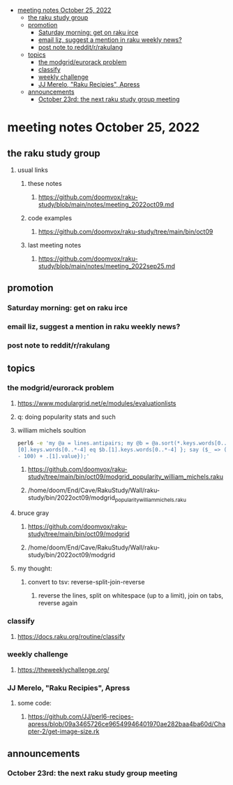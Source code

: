 - [meeting notes October 25, 2022](#org894b472)
  - [the raku study group](#orgae619c7)
  - [promotion](#orgac04e44)
    - [Saturday morning: get on raku irce](#orgae33778)
    - [email liz, suggest a mention in raku weekly news?](#org8fa6896)
    - [post note to reddit/r/rakulang](#org88abcf7)
  - [topics](#org15bbb95)
    - [the modgrid/eurorack problem](#orgc7da4b1)
    - [classify](#org79d767d)
    - [weekly challenge](#org6ee2472)
    - [JJ Merelo, "Raku Recipies", Apress](#org317bada)
  - [announcements](#org421ccd2)
    - [October 23rd: the next raku study group meeting](#org29e5b3c)


<a id="org894b472"></a>

# meeting notes October 25, 2022


<a id="orgae619c7"></a>

## the raku study group

1.  usual links

    1.  these notes
    
        1.  <https://github.com/doomvox/raku-study/blob/main/notes/meeting_2022oct09.md>
    
    2.  code examples
    
        1.  <https://github.com/doomvox/raku-study/tree/main/bin/oct09>
    
    3.  last meeting notes
    
        1.  <https://github.com/doomvox/raku-study/blob/main/notes/meeting_2022sep25.md>


<a id="orgac04e44"></a>

## promotion


<a id="orgae33778"></a>

### Saturday morning: get on raku irce


<a id="org8fa6896"></a>

### email liz, suggest a mention in raku weekly news?


<a id="org88abcf7"></a>

### post note to reddit/r/rakulang


<a id="org15bbb95"></a>

## topics


<a id="orgc7da4b1"></a>

### the modgrid/eurorack problem

1.  <https://www.modulargrid.net/e/modules/evaluationlists>

2.  q: doing popularity stats and such

3.  william michels soultion

    ```sh
    perl6 -e 'my @a = lines.antipairs; my @b = @a.sort(*.keys.words[0..*-3]).rotor(2 => -1); my @c; do for @b -> $b { @c.push($b) if $b.
    [0].keys.words[0..*-4] eq $b.[1].keys.words[0..*-4] }; say ($_ => (.[0].value - 100) + .[1].value).antipairs for @c.sort( { (.[0].value
    - 100) + .[1].value});'
    ```
    
    1.  <https://github.com/doomvox/raku-study/tree/main/bin/oct09/modgrid_popularity_william_michels.raku>
    
    2.  /home/doom/End/Cave/RakuStudy/Wall/raku-study/bin/2022oct09/modgrid<sub>popularity</sub><sub>william</sub><sub>michels.raku</sub>

4.  bruce gray

    1.  <https://github.com/doomvox/raku-study/tree/main/bin/oct09/modgrid>
    
    2.  /home/doom/End/Cave/RakuStudy/Wall/raku-study/bin/2022oct09/modgrid

5.  my thought:

    1.  convert to tsv: reverse-split-join-reverse
    
        1.  reverse the lines, split on whitespace (up to a limit), join on tabs, reverse again


<a id="org79d767d"></a>

### classify

1.  <https://docs.raku.org/routine/classify>


<a id="org6ee2472"></a>

### weekly challenge

1.  <https://theweeklychallenge.org/>


<a id="org317bada"></a>

### JJ Merelo, "Raku Recipies", Apress

1.  some code:

    1.  <https://github.com/JJ/perl6-recipes-apress/blob/09a3465726ce96549946401970ae282baa4ba60d/Chapter-2/get-image-size.rk>


<a id="org421ccd2"></a>

## announcements


<a id="org29e5b3c"></a>

### October 23rd: the next raku study group meeting
